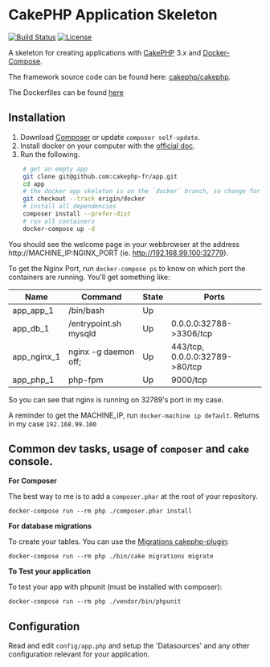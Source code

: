 # CakePHP Application Skeleton

[![Build Status](https://api.travis-ci.org/cakephp-fr/app.png)](https://travis-ci.org/cakephp-fr/app)
[![License](https://poser.pugx.org/cakephp/app/license.svg)](https://packagist.org/packages/cakephp-fr/app)

A skeleton for creating applications with [CakePHP](http://cakephp.org) 3.x and [Docker-Compose](https://docs.docker.com/compose).

The framework source code can be found here: [cakephp/cakephp](https://github.com/cakephp/cakephp).

The Dockerfiles can be found [here](https://hub.docker.com/r/cakephpfr/3.x/)

## Installation

1. Download [Composer](http://getcomposer.org/doc/00-intro.md) or update `composer self-update`.
2. Install docker on your computer with the [official doc](https://docs.docker.com/installation/#installation).
3. Run the following.

```bash
    # get an empty app
    git clone git@github.com:cakephp-fr/app.git
    cd app
    # the docker app skeleton is on the `docker` branch, so change for it
    git checkout --track origin/docker
    # install all dependencies
    composer install --prefer-dist
    # run all containers
    docker-compose up -d
```

You should see the welcome page in your webbrowser at the address http://MACHINE_IP:NGINX_PORT (ie. http://192.168.99.100:32779).

To get the Nginx Port, run `docker-compose ps` to know on which port the containers are running. You'll get something like:

|  Name       |    Command            | State  |       Ports              
| ------------|-----------------------|--------|-------------------------------
| app_app_1   | /bin/bash             | Up     |                               
| app_db_1    | /entrypoint.sh mysqld | Up     | 0.0.0.0:32788->3306/tcp        
| app_nginx_1 | nginx -g daemon off;  | Up     | 443/tcp, 0.0.0.0:32789->80/tcp
| app_php_1   | php-fpm               | Up     | 9000/tcp                     

So you can see that nginx is running on 32789's port in my case.

A reminder to get the MACHINE_IP, run `docker-machine ip default`. Returns in my case `192.168.99.100`


## Common dev tasks, usage of `composer` and `cake` console.

**For Composer**

The best way to me is to add a `composer.phar` at the root of your repository.

    docker-compose run --rm php ./composer.phar install

**For database migrations**

To create your tables. You can use the [Migrations cakephp-plugin](https://github.com/cakephp/migrations):

    docker-compose run --rm php ./bin/cake migrations migrate

**To Test your application**

To test your app with phpunit (must be installed with composer):

    docker-compose run --rm php ./vendor/bin/phpunit

## Configuration

Read and edit `config/app.php` and setup the 'Datasources' and any other
configuration relevant for your application.
